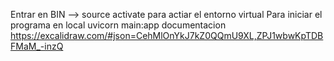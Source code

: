 Entrar en BIN --> source activate para actiar el entorno virtual
Para iniciar el programa en local
uvicorn main:app
documentacion https://excalidraw.com/#json=CehMlOnYkJ7kZ0QQmU9XL,ZPJ1wbwKpTDBFMaM_-inzQ
